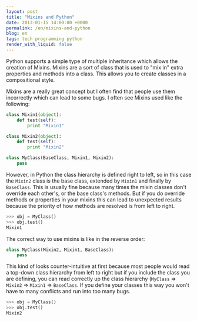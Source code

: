 ```yaml
---
layout: post
title: "Mixins and Python"
date: 2013-01-15 14:00:00 +0000
permalink: /en/mixins-and-python
blog: en
tags: tech programming python
render_with_liquid: false
---
```


Python supports a simple type of multiple inheritance which allows the
creation of Mixins. Mixins are a sort of class that is used to "mix in"
extra properties and methods into a class. This allows you to create
classes in a compositional style.

Mixins are a really great concept but I often find that people use them
incorrectly which can lead to some bugs. I often see Mixins used like
the following:

```python
class Mixin1(object):
    def test(self):
        print "Mixin1"

class Mixin2(object):
    def test(self):
        print "Mixin2"

class MyClass(BaseClass, Mixin1, Mixin2):
    pass
```

However, in Python the class hierarchy is defined right to left, so in this case
the `Mixin2` class is the base class, extended by `Mixin1` and finally by
`BaseClass`. This is usually fine because many times the mixin classes don't
override each other's, or the base class's methods. But if you do override
methods or properties in your mixins this can lead to unexpected results because
the priority of how methods are resolved is from left to right.

```python
>>> obj = MyClass()
>>> obj.test()
Mixin1
```

The correct way to use mixins is like in the reverse order:

```python
class MyClass(Mixin2, Mixin1, BaseClass):
    pass
```

This kind of looks counter-intuitive at first because most people would
read a top-down class hierarchy from left to right but if you include
the class you are defining, you can read correctly up the class
hierarchy (`MyClass` =\> `Mixin2` =\> `Mixin1` =\> `BaseClass`. If you define
your classes this way you won't have to many conflicts and run into too
many bugs.

```python
>>> obj = MyClass()
>>> obj.test()
Mixin2
```
